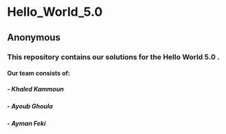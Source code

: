 # Hello_World_5.0

## Anonymous

### This repository contains our solutions for the Hello World 5.0 .

#### Our team consists of:

##### - Khaled Kammoun

##### - Ayoub Ghoula

##### - Ayman Feki
